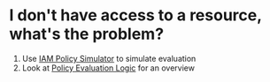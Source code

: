 # I don't have access to a resource, what's the problem?
1. Use [IAM Policy Simulator](https://policysim.aws.amazon.com/) to simulate evaluation
2. Look at [Policy Evaluation Logic](https://docs.aws.amazon.com/IAM/latest/UserGuide/reference_policies_evaluation-logic.html#policy-eval-denyallow) for an overview
